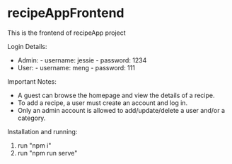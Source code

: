 # recipeAppFrontend

This is the frontend of recipeApp project

Login Details:

- Admin: - username: jessie - password: 1234
- User: - username: meng - password: 111

Important Notes:

- A guest can browse the homepage and view the details of a recipe.
- To add a recipe, a user must create an account and log in.
- Only an admin account is allowed to add/update/delete a user and/or a category.

Installation and running:
1. run "npm i"
2. run "npm run serve"


